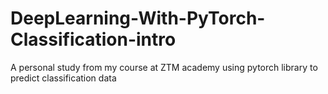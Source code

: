 # DeepLearning-With-PyTorch-Classification-intro
A personal study from my course at ZTM academy using pytorch library to predict classification data

